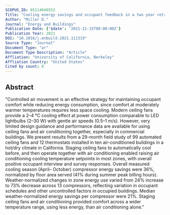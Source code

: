 ```yaml
---
SCOPUS_ID: 85114046553
Title: "Cooling energy savings and occupant feedback in a two year retrofit evaluation of 99 automated ceiling fans staged with air conditioning"
Author: "Miller D."
Journal: "Energy and Buildings"
Publication Date: {'$date': '2021-11-15T00:00:00Z'}
Publication Year: 2021
DOI: "10.1016/j.enbuild.2021.111319"
Source Type: "Journal"
Document Type: "ar"
Document Type Description: "Article"
Affliation: "University of California, Berkeley"
Affliation Country: "United States"
Cited by count: 8
---
```


## Abstract
"Controlled air movement is an effective strategy for maintaining occupant comfort while reducing energy consumption, since comfort at moderately warmer temperatures requires less space cooling. Modern ceiling fans provide a 2–4 °C cooling effect at power consumption comparable to LED lightbulbs (2–30 W) with gentle air speeds (0.5–1 m/s). However, very limited design guidance and performance data are available for using ceiling fans and air conditioning together, especially in commercial buildings. We present results from a 29-month field study of 99 automated ceiling fans and 12 thermostats installed in ten air-conditioned buildings in a hot/dry climate in California. Staging ceiling fans to automatically cool before, and then operate together with air conditioning enabled raising air conditioning cooling temperature setpoints in most zones, with overall positive occupant interview and survey responses. Overall measured cooling season (April– October) compressor energy savings were 36%, normalized by floor area served (41% during summer peak billing hours). Weather-normalized changes in zone energy use varied from 24% increase to 73% decrease across 13 compressors, reflecting variation in occupant schedules and other uncontrolled factors in occupied buildings. Median weather-normalized energy savings per compressor were 21%. Staging ceiling fans and air conditioning provided comfort across a wider temperature range, using less energy, than air conditioning alone."
